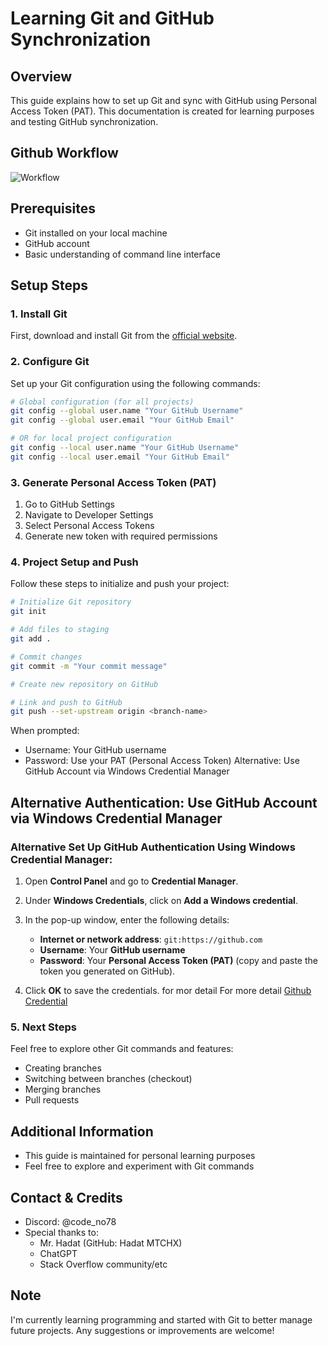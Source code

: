# Learning Git and GitHub Synchronization

## Overview
This guide explains how to set up Git and sync with GitHub using Personal Access Token (PAT). This documentation is created for learning purposes and testing GitHub synchronization.

## Github Workflow
![Workflow](img/Workflow_Github.jpeg)


## Prerequisites
- Git installed on your local machine
- GitHub account
- Basic understanding of command line interface

## Setup Steps

### 1. Install Git
First, download and install Git from the [official website](https://git-scm.com/).

### 2. Configure Git
Set up your Git configuration using the following commands:

```bash
# Global configuration (for all projects)
git config --global user.name "Your GitHub Username"
git config --global user.email "Your GitHub Email"

# OR for local project configuration
git config --local user.name "Your GitHub Username"
git config --local user.email "Your GitHub Email"
```

### 3. Generate Personal Access Token (PAT)
1. Go to GitHub Settings
2. Navigate to Developer Settings
3. Select Personal Access Tokens
4. Generate new token with required permissions

### 4. Project Setup and Push
Follow these steps to initialize and push your project:

```bash
# Initialize Git repository
git init

# Add files to staging
git add .

# Commit changes
git commit -m "Your commit message"

# Create new repository on GitHub

# Link and push to GitHub
git push --set-upstream origin <branch-name>
```

When prompted:
- Username: Your GitHub username
- Password: Use your PAT (Personal Access Token)
Alternative: Use GitHub Account via Windows Credential Manager
## Alternative Authentication: Use GitHub Account via Windows Credential Manager

### Alternative Set Up GitHub Authentication Using Windows Credential Manager:

  1. Open **Control Panel** and go to **Credential Manager**.
   
  2. Under **Windows Credentials**, click on **Add a Windows credential**.

  3. In the pop-up window, enter the following details:
     - **Internet or network address**: `git:https://github.com`
     - **Username**: Your **GitHub username**
     - **Password**: Your **Personal Access Token (PAT)** (copy and paste the token you generated on GitHub).
   4. Click **OK** to save the credentials.
for mor detail For more detail [Github Credential](https://github.com/git-ecosystem/git-credential-manager/blob/main/docs/github-apideprecation.md)

### 5. Next Steps
Feel free to explore other Git commands and features:
- Creating branches
- Switching between branches (checkout)
- Merging branches
- Pull requests

## Additional Information
- This guide is maintained for personal learning purposes
- Feel free to explore and experiment with Git commands

## Contact & Credits
- Discord: @code_no78
- Special thanks to:
  - Mr. Hadat (GitHub: Hadat MTCHX)
  - ChatGPT
  - Stack Overflow community/etc

## Note
I'm currently learning programming and started with Git to better manage future projects. Any suggestions or improvements are welcome!
